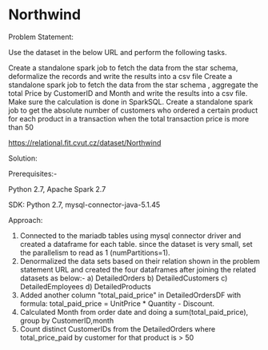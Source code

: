 # Northwind

Problem Statement:

 
Use the dataset in the below URL and perform the following tasks.
 
 
Create a standalone spark job to fetch the data from the star schema, deformalize the records and write the results into a csv file
Create a standalone spark job to fetch the data from the star schema , aggregate the total Price by CustomerID and Month and write the results into a csv file. Make sure the calculation is done in SparkSQL.
Create a standalone spark job to get the absolute number of customers who ordered a certain product for each product in a transaction when the total transaction price is more than 50
 
 
https://relational.fit.cvut.cz/dataset/Northwind




Solution:

Prerequisites:-

Python 2.7, Apache Spark 2.7

SDK: Python 2.7, mysql-connector-java-5.1.45


Approach:

1. Connected to the mariadb tables using mysql connector driver and created a dataframe for each table. since the dataset is very small, set the parallelism to read as 1 (numPartitions=1).
2. Denormalized the data sets based on their relation shown in the problem statement URL and created the four dataframes after joining the related datasets as below:-
  a) DetailedOrders
  b) DetailedCustomers
  c) DetailedEmployees
  d) DetailedProducts
3. Added another column "total_paid_price" in DetailedOrdersDF with formula: total_paid_price = UnitPrice * Quantity - Discount.
4. Calculated Month from order date and doing a sum(total_paid_price), group by CustomerID,month
5. Count distinct CustomerIDs from the DetailedOrders where total_price_paid by customer for that product is > 50
